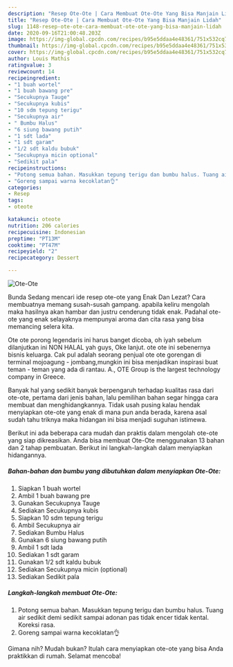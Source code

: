 ```yaml
---
description: "Resep Ote-Ote | Cara Membuat Ote-Ote Yang Bisa Manjain Lidah"
title: "Resep Ote-Ote | Cara Membuat Ote-Ote Yang Bisa Manjain Lidah"
slug: 1148-resep-ote-ote-cara-membuat-ote-ote-yang-bisa-manjain-lidah
date: 2020-09-16T21:00:48.203Z
image: https://img-global.cpcdn.com/recipes/b95e5ddaa4e48361/751x532cq70/ote-ote-foto-resep-utama.jpg
thumbnail: https://img-global.cpcdn.com/recipes/b95e5ddaa4e48361/751x532cq70/ote-ote-foto-resep-utama.jpg
cover: https://img-global.cpcdn.com/recipes/b95e5ddaa4e48361/751x532cq70/ote-ote-foto-resep-utama.jpg
author: Louis Mathis
ratingvalue: 3
reviewcount: 14
recipeingredient:
- "1 buah wortel"
- "1 buah bawang pre"
- "Secukupnya Tauge"
- "Secukupnya kubis"
- "10 sdm tepung terigu"
- "Secukupnya air"
- " Bumbu Halus"
- "6 siung bawang putih"
- "1 sdt lada"
- "1 sdt garam"
- "1/2 sdt kaldu bubuk"
- "Secukupnya micin optional"
- "Sedikit pala"
recipeinstructions:
- "Potong semua bahan. Masukkan tepung terigu dan bumbu halus. Tuang air sedikit demi sedikit sampai adonan pas tidak encer tidak kental. Koreksi rasa."
- "Goreng sampai warna kecoklatan👌"
categories:
- Resep
tags:
- oteote

katakunci: oteote 
nutrition: 206 calories
recipecuisine: Indonesian
preptime: "PT13M"
cooktime: "PT47M"
recipeyield: "2"
recipecategory: Dessert

---
```



![Ote-Ote](https://img-global.cpcdn.com/recipes/b95e5ddaa4e48361/751x532cq70/ote-ote-foto-resep-utama.jpg)

Bunda Sedang mencari ide resep ote-ote yang Enak Dan Lezat? Cara membuatnya memang susah-susah gampang. apabila keliru mengolah maka hasilnya akan hambar dan justru cenderung tidak enak. Padahal ote-ote yang enak selayaknya mempunyai aroma dan cita rasa yang bisa memancing selera kita.

Ote ote porong legendaris ini harus banget dicoba, oh iyah sebelum dilanjutkan ini NON HALAL yah guys, Oke lanjut. ote ote ini sebenernya bisnis keluarga. Cak pul adalah seorang penjual ote ote gorengan di terminal mojoagung - jombang,mungkin ini bisa menjadikan inspirasi buat teman - teman yang ada di rantau. A., OTE Group is the largest technology company in Greece.

Banyak hal yang sedikit banyak berpengaruh terhadap kualitas rasa dari ote-ote, pertama dari jenis bahan, lalu pemilihan bahan segar hingga cara membuat dan menghidangkannya. Tidak usah pusing kalau hendak menyiapkan ote-ote yang enak di mana pun anda berada, karena asal sudah tahu triknya maka hidangan ini bisa menjadi suguhan istimewa.


Berikut ini ada beberapa cara mudah dan praktis dalam mengolah ote-ote yang siap dikreasikan. Anda bisa membuat Ote-Ote menggunakan 13 bahan dan 2 tahap pembuatan. Berikut ini langkah-langkah dalam menyiapkan hidangannya.

<!--inarticleads1-->

##### Bahan-bahan dan bumbu yang dibutuhkan dalam menyiapkan Ote-Ote:

1. Siapkan 1 buah wortel
1. Ambil 1 buah bawang pre
1. Gunakan Secukupnya Tauge
1. Sediakan Secukupnya kubis
1. Siapkan 10 sdm tepung terigu
1. Ambil Secukupnya air
1. Sediakan  Bumbu Halus
1. Gunakan 6 siung bawang putih
1. Ambil 1 sdt lada
1. Sediakan 1 sdt garam
1. Gunakan 1/2 sdt kaldu bubuk
1. Sediakan Secukupnya micin (optional)
1. Sediakan Sedikit pala




<!--inarticleads2-->

##### Langkah-langkah membuat Ote-Ote:

1. Potong semua bahan. Masukkan tepung terigu dan bumbu halus. Tuang air sedikit demi sedikit sampai adonan pas tidak encer tidak kental. Koreksi rasa.
1. Goreng sampai warna kecoklatan👌




Gimana nih? Mudah bukan? Itulah cara menyiapkan ote-ote yang bisa Anda praktikkan di rumah. Selamat mencoba!
